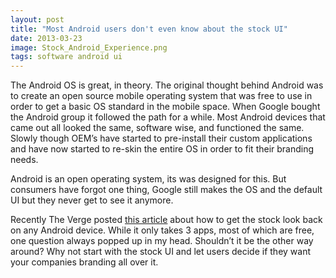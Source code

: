 ```yaml
---
layout: post
title: "Most Android users don't even know about the stock UI"
date: 2013-03-23
image: Stock_Android_Experience.png
tags: software android ui
---
```


The Android OS is great, in theory. The original thought behind Android was to create an open source mobile operating system that was free to use in order to get a basic OS standard in the mobile space. When Google bought the Android group it followed the path for a while. Most Android devices that came out all looked the same, software wise, and functioned the same. Slowly though OEM’s have started to pre-install their custom applications and have now started to re-skin the entire OS in order to fit their branding needs.

Android is an open operating system, its was designed for this. But consumers have forgot one thing, Google still makes the OS and the default UI but they never get to see it anymore.

Recently The Verge posted [this article](http://www.theverge.com/2013/3/23/4132926/nexus-look-on-any-android-phone) about how to get the stock look back on any Android device. While it only takes 3 apps, most of which are free, one question always popped up in my head. Shouldn’t it be the other way around? Why not start with the stock UI and let users decide if they want your companies branding all over it.
